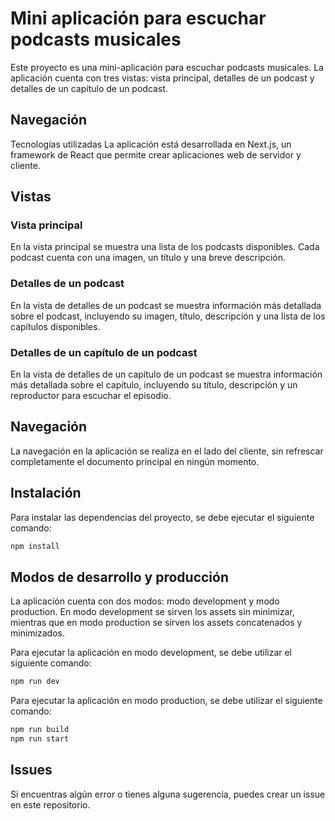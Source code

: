 # Mini aplicación para escuchar podcasts musicales

Este proyecto es una mini-aplicación para escuchar podcasts musicales. La aplicación cuenta con tres vistas: vista principal, detalles de un podcast y detalles de un capítulo de un podcast.

## Navegación
 Tecnologías utilizadas
La aplicación está desarrollada en Next.js, un framework de React que permite crear aplicaciones web de servidor y cliente.

## Vistas
### Vista principal
En la vista principal se muestra una lista de los podcasts disponibles. Cada podcast cuenta con una imagen, un título y una breve descripción.

### Detalles de un podcast
En la vista de detalles de un podcast se muestra información más detallada sobre el podcast, incluyendo su imagen, título, descripción y una lista de los capítulos disponibles.

### Detalles de un capítulo de un podcast
En la vista de detalles de un capítulo de un podcast se muestra información más detallada sobre el capítulo, incluyendo su título, descripción y un reproductor para escuchar el episodio.

## Navegación
La navegación en la aplicación se realiza en el lado del cliente, sin refrescar completamente el documento principal en ningún momento.

## Instalación

Para instalar las dependencias del proyecto, se debe ejecutar el siguiente comando:

```bash
npm install
```

## Modos de desarrollo y producción
La aplicación cuenta con dos modos: modo development y modo production. En modo development se sirven los assets sin minimizar, mientras que en modo production se sirven los assets concatenados y minimizados.

Para ejecutar la aplicación en modo development, se debe utilizar el siguiente comando:

```bash
npm run dev
```

Para ejecutar la aplicación en modo production, se debe utilizar el siguiente comando:

```bash
npm run build
npm run start
```

## Issues

Si encuentras algún error o tienes alguna sugerencia, puedes crear un issue en este repositorio.
